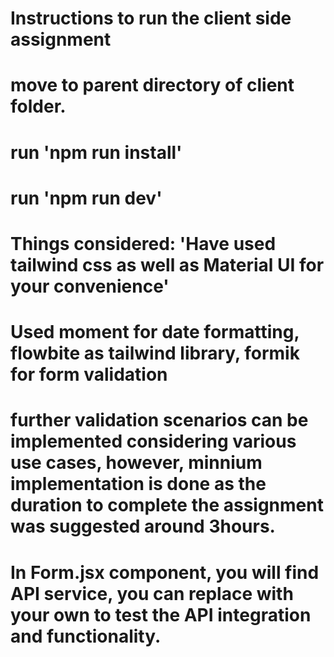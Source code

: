 # Instructions to run the client side assignment

# move to parent directory of client folder.

# run 'npm run install'

# run 'npm run dev'



# Things considered: 'Have used tailwind css as well as Material UI for your convenience'

# Used moment for date formatting, flowbite as tailwind library, formik for form validation

# further validation scenarios can be implemented considering various use cases, however, minnium implementation is done as the duration to complete the assignment was suggested around 3hours.


# In Form.jsx component, you will find API service, you can replace with your own to test the API integration and functionality.